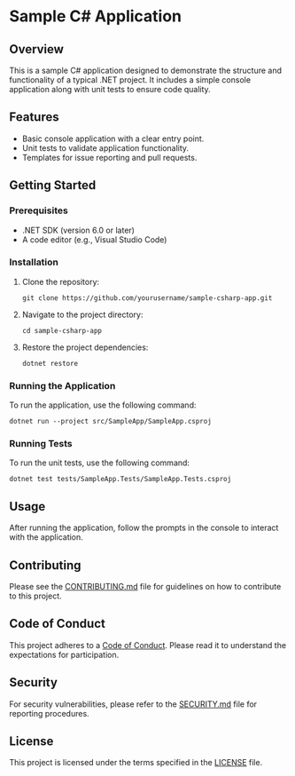 # Sample C# Application

## Overview
This is a sample C# application designed to demonstrate the structure and functionality of a typical .NET project. It includes a simple console application along with unit tests to ensure code quality.

## Features
- Basic console application with a clear entry point.
- Unit tests to validate application functionality.
- Templates for issue reporting and pull requests.

## Getting Started

### Prerequisites
- .NET SDK (version 6.0 or later)
- A code editor (e.g., Visual Studio Code)

### Installation
1. Clone the repository:
   ```
   git clone https://github.com/yourusername/sample-csharp-app.git
   ```
2. Navigate to the project directory:
   ```
   cd sample-csharp-app
   ```
3. Restore the project dependencies:
   ```
   dotnet restore
   ```

### Running the Application
To run the application, use the following command:
```
dotnet run --project src/SampleApp/SampleApp.csproj
```

### Running Tests
To run the unit tests, use the following command:
```
dotnet test tests/SampleApp.Tests/SampleApp.Tests.csproj
```

## Usage
After running the application, follow the prompts in the console to interact with the application.

## Contributing
Please see the [CONTRIBUTING.md](CONTRIBUTING.md) file for guidelines on how to contribute to this project.

## Code of Conduct
This project adheres to a [Code of Conduct](CODE_OF_CONDUCT.md). Please read it to understand the expectations for participation.

## Security
For security vulnerabilities, please refer to the [SECURITY.md](SECURITY.md) file for reporting procedures.

## License
This project is licensed under the terms specified in the [LICENSE](LICENSE) file.